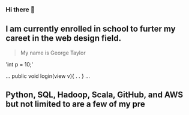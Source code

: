 ### Hi there 👋
## I am currently enrolled in school to furter my careet in the web design field.

> My name is George Taylor

'int p = 10;'

...
public void login(view v){
.
.
}
...
 ## Python, SQL, Hadoop, Scala, GitHub, and AWS but not limited to are a few of my pre

